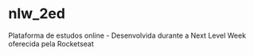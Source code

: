 # nlw_2ed
Plataforma de estudos online - Desenvolvida durante a Next Level Week oferecida pela Rocketseat
